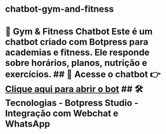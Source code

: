 # chatbot-gym-and-fitness
# 🤖 Gym &amp; Fitness Chatbot  Este é um chatbot criado com **Botpress** para academias e fitness.   Ele responde sobre horários, planos, nutrição e exercícios.    ## 🚀 Acesse o chatbot 👉 [Clique aqui para abrir o bot](https://studio.botpress.cloud/SEU-LINK-DO-BOT)  ## 🛠 Tecnologias - Botpress Studio - Integração com Webchat e WhatsApp
